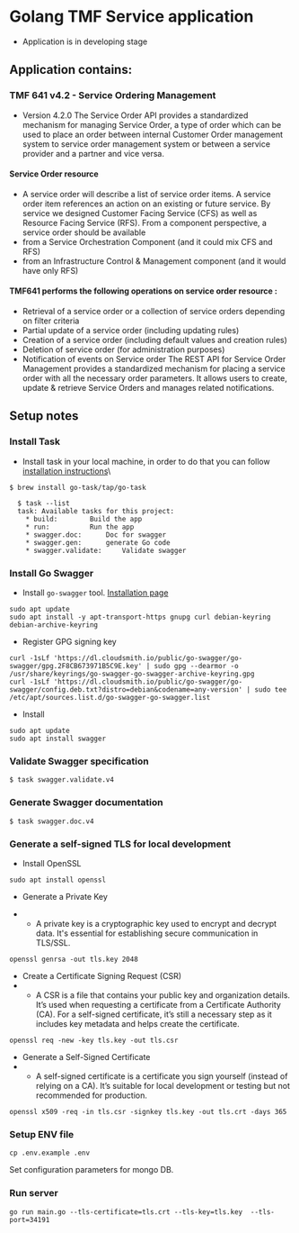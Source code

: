 # Golang TMF Service application
- Application is in developing stage

## Application contains:

### TMF 641 v4.2 - Service Ordering Management
- Version 4.2.0
The Service Order API provides a standardized mechanism for managing Service Order, a type of order which can be used to place an order between internal Customer Order management system to service order management system or between a service provider and a partner and vice versa.
#### Service Order resource
- A service order will describe a list of service order items.  A service order item references an action on an existing  or  future  service.  By  service  we  designed  Customer Facing  Service  (CFS)  as  well  as  Resource Facing Service (RFS).
From a component perspective, a service order should be available
- from a Service Orchestration Component (and it could mix CFS and RFS)
- from an Infrastructure Control & Management component (and it would have only RFS)
#### TMF641 performs the following operations on service order resource :
- Retrieval of a service order or a collection of service orders depending on filter criteria
- Partial update of a service order (including updating rules)
- Creation of a service order (including default values and creation rules)
- Deletion of service order (for administration purposes)
- Notification of events on Service order
The REST API for Service Order Management provides a standardized mechanism for placing a service order with all the necessary order parameters.
It allows users to create, update & retrieve Service Orders and manages related notifications.

## Setup notes
### Install Task
- Install task in your local machine, in order to do that you can follow [installation instructions](https://taskfile.dev/#/installation)\
``` 
$ brew install go-task/tap/go-task 
```

```
  $ task --list
  task: Available tasks for this project:
    * build:        Build the app
    * run:          Run the app
    * swagger.doc:      Doc for swagger
    * swagger.gen:      generate Go code
    * swagger.validate:     Validate swagger
```
### Install Go Swagger

- Install ```go-swagger``` tool. [Installation page](https://goswagger.io/go-swagger/install/)
```aiignore
sudo apt update
sudo apt install -y apt-transport-https gnupg curl debian-keyring debian-archive-keyring
```

- Register GPG signing key
```aiignore
curl -1sLf 'https://dl.cloudsmith.io/public/go-swagger/go-swagger/gpg.2F8CB673971B5C9E.key' | sudo gpg --dearmor -o /usr/share/keyrings/go-swagger-go-swagger-archive-keyring.gpg
curl -1sLf 'https://dl.cloudsmith.io/public/go-swagger/go-swagger/config.deb.txt?distro=debian&codename=any-version' | sudo tee /etc/apt/sources.list.d/go-swagger-go-swagger.list
```
- Install
```aiignore
sudo apt update 
sudo apt install swagger
```

### Validate Swagger specification
```aiignore
$ task swagger.validate.v4
```

### Generate Swagger documentation
```aiignore
$ task swagger.doc.v4
```

### Generate a self-signed TLS for local development
- Install OpenSSL
```aiignore
sudo apt install openssl
```
- Generate a Private Key

- - A private key is a cryptographic key used to encrypt and decrypt data. It's essential for establishing secure communication in TLS/SSL.
```aiignore
openssl genrsa -out tls.key 2048
```
- Create a Certificate Signing Request (CSR)
- - A CSR is a file that contains your public key and organization details. It’s used when requesting a certificate from a Certificate Authority (CA). For a self-signed certificate, it’s still a necessary step as it includes key metadata and helps create the certificate.

```aiignore
openssl req -new -key tls.key -out tls.csr
```
- Generate a Self-Signed Certificate
- - A self-signed certificate is a certificate you sign yourself (instead of relying on a CA). It’s suitable for local development or testing but not recommended for production.
```aiignore
openssl x509 -req -in tls.csr -signkey tls.key -out tls.crt -days 365
```
### Setup ENV file
```aiignore
cp .env.example .env
```
Set configuration parameters for mongo DB.
### Run server
```aiignore
go run main.go --tls-certificate=tls.crt --tls-key=tls.key  --tls-port=34191
```
